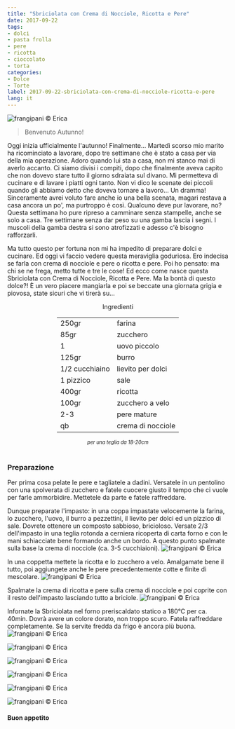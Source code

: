 ```yaml
---
title: "Sbriciolata con Crema di Nocciole, Ricotta e Pere"
date: 2017-09-22
tags:
- dolci 
- pasta frolla
- pere
- ricotta
- cioccolato
- torta
categories:
- Dolce
- Torte
label: 2017-09-22-sbriciolata-con-crema-di-nocciole-ricotta-e-pere
lang: it 
---
```

![](header.jpg "frangipani © Erica")

> Benvenuto Autunno!

Oggi inizia ufficialmente l'autunno! Finalmente... Martedì scorso mio marito ha ricominciato a lavorare, dopo tre settimane che è stato a casa per via della mia operazione. Adoro quando lui sta a casa, non mi stanco mai di averlo accanto. Ci siamo divisi i compiti, dopo che finalmente aveva capito che non dovevo stare tutto il giorno sdraiata sul divano. Mi permetteva di cucinare e di lavare i piatti ogni tanto. Non vi dico le scenate dei piccoli quando gli abbiamo detto che doveva tornare a lavoro... Un dramma! Sinceramente avrei voluto fare anche io una bella scenata, magari restava a casa ancora un po', ma purtroppo è così. Qualcuno deve pur lavorare, no? Questa settimana ho pure ripreso a camminare senza stampelle, anche se solo a casa. Tre settimane senza dar peso su una gamba lascia i segni. I muscoli della gamba destra si sono atrofizzati e adesso c'è bisogno rafforzarli. 

Ma tutto questo per fortuna non mi ha impedito di preparare dolci e cucinare. Ed oggi vi faccio vedere questa meraviglia goduriosa. Ero indecisa se farla con crema di nocciole e pere o ricotta e pere. Poi ho pensato: ma chi se ne frega, metto tutte e tre le cose! Ed ecco come nasce questa Sbriciolata con Crema di Nocciole, Ricotta e Pere. Ma la bontà di questo dolce?! È un vero piacere mangiarla e poi se beccate una giornata grigia e piovosa, state sicuri che vi tirerà su...

<div id="wrapper" style="text-align: center">
  <div id="yourdiv" style="display: inline-block;">
    <div class="ingredients">
      <div class="ingredients-title">Ingredienti</div>
      <table>
        <tbody>
          </tr>
          <tr>
            <td>250gr</td>
            <td>farina</td>
          </tr>
          <tr>
            <td>85gr</td>
            <td>zucchero</td>
          </tr>
          <tr>
            <td>1</td>
            <td>uovo piccolo</td>
          </tr>
          <tr>
            <td>125gr</td>
            <td>burro</td>
          </tr>
          <tr>
            <td>1/2 cucchiaino</td>
            <td>lievito per dolci</td>
          </tr>
          <tr>
            <td>1 pizzico</td>
            <td>sale</td>
          </tr>
          <tr>
            <td>400gr</td>
            <td>ricotta</td>
           </tr>
          <tr>
            <td>100gr</td>
            <td>zucchero a velo</td>
          </tr>
          <tr>
            <td>2-3</td>
            <td>pere mature</td>
          </tr>
          <tr>
            <td>qb</td>
            <td>crema di nocciole</td>
          </tr>
        </tbody>
      </table>
      <i class="pull-right" style="font-size: 80%;">per una teglia da 18-20cm</i>
      <br></br>
    </div>
  </div>
</div>


<h3>
  <font color="grey">
    <i class="fa-solid fa-gears"></i>
  </font> Preparazione
</h3>

Per prima cosa pelate le pere e tagliatele a dadini. Versatele in un pentolino con una spolverata di zucchero e fatele cuocere giusto il tempo che ci vuole per farle ammorbidire. Mettetele da parte e fatele raffreddare. 

Dunque preparate l'impasto: in una coppa impastate velocemente la farina, lo zucchero, l'uovo, il burro a pezzettini, il lievito per dolci ed un pizzico di sale. Dovrete ottenere un composto sabbioso, bricioloso. Versate 2/3 dell'impasto in una teglia rotonda a cerniera ricoperta di carta forno e con le mani schiacciate bene formando anche un bordo. A questo punto spalmate sulla base la crema di nocciole (ca. 3-5 cucchiaioni).
![](cremanocciole.jpg "frangipani © Erica")

In una coppetta mettete la ricotta e lo zucchero a velo. Amalgamate bene il tutto, poi aggiungete anche le pere precedentemente cotte e finite di mescolare.
![](ricottaepere.jpg "frangipani © Erica")

Spalmate la crema di ricotta e pere sulla crema di nocciole e poi coprite con il resto dell'impasto lasciando tutto a briciole.
![](teglia.jpg "frangipani © Erica")

Infornate la Sbriciolata nel forno preriscaldato statico a 180°C per ca. 40min. Dovrà avere un colore dorato, non troppo scuro. Fatela raffreddare completamente. Se la servite fredda da frigo è ancora più buona.
![](risultato1.jpg "frangipani © Erica")

![](risultato2.jpg "frangipani © Erica")

![](risultato3.jpg "frangipani © Erica")

![](risultato4.jpg "frangipani © Erica")

![](risultato5.jpg "frangipani © Erica")

![](risultato6.jpg "frangipani © Erica")

<h4>Buon appetito
  <font color="red">
    <i class="fa-regular fa-face-smile"></i>
  </font>
</h4>